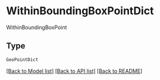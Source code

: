# WithinBoundingBoxPointDict

WithinBoundingBoxPoint

## Type
```python
GeoPointDict
```


[[Back to Model list]](../../README.md#models-v1-link) [[Back to API list]](../../README.md#documentation-for-api-endpoints) [[Back to README]](../../README.md)
